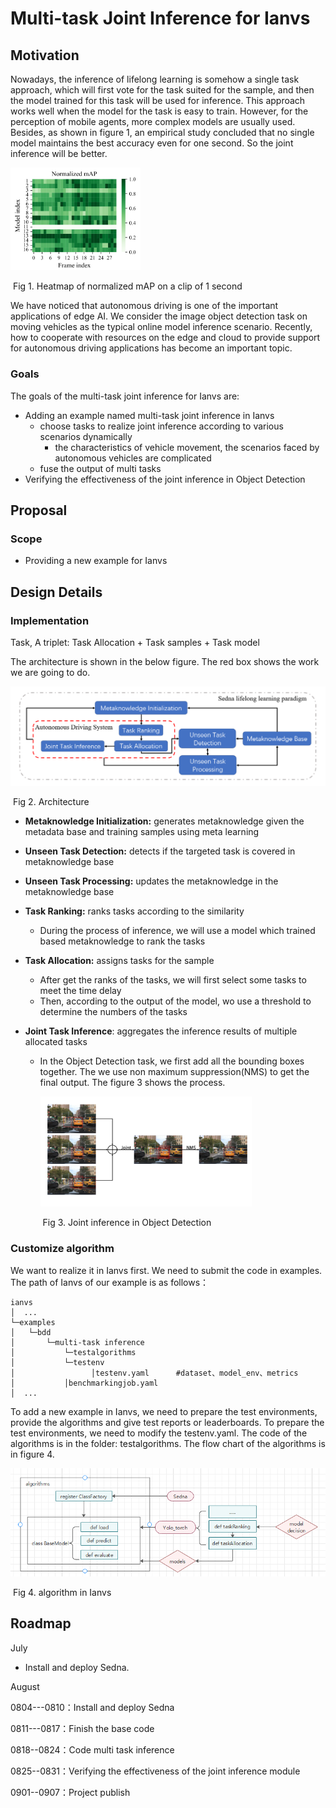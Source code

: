 # Multi-task Joint Inference for Ianvs

## Motivation
Nowadays,  the inference of lifelong learning is somehow a single task approach, which will first vote for the task suited for the sample, and then the model trained for this task will be used for inference. This approach works well when the model for the task is easy to train. However, for the perception of mobile agents, more complex models are usually used. Besides,  as shown in figure 1, an empirical study concluded that no single model maintains the best accuracy even for one second. So the joint inference will be better.

<img src="Fig1_Heatmap of normalized mAP on a clip of 1 second.png" style="zoom: 33%;" />

​														Fig 1. Heatmap of normalized mAP on a clip of 1 second


We have noticed that autonomous driving is one of the important applications of edge AI. We consider the image object detection task on moving vehicles as the typical online model inference scenario. Recently, how to cooperate with resources on the edge and cloud to provide support for autonomous driving applications has become an important topic.  

### Goals

The goals of the multi-task joint inference for Ianvs are:

- Adding an example named multi-task joint inference in Ianvs 
  - choose tasks to realize joint inference according to various scenarios dynamically
    - the characteristics of vehicle movement, the scenarios faced by autonomous vehicles are complicated
  - fuse the output of multi tasks
- Verifying the effectiveness of the joint inference in Object Detection

## Proposal
### Scope

- Providing a new example for Ianvs

## Design Details
### Implementation

Task, A triplet: Task Allocation +  Task samples + Task model 

The architecture is shown in the below figure. The red box shows the work we are going to do. 

<img src="Fig2_Architecture.png" style="zoom: 50%;" />

​																						Fig 2. Architecture


- **Metaknowledge Initialization:** generates metaknowledge given the metadata base and training samples using meta learning


- **Unseen Task Detection:** detects if the targeted task is covered in metaknowledge base
- **Unseen Task Processing:**  updates the metaknowledge in the metaknowledge base 
- **Task Ranking:**  ranks tasks according to the similarity

  - During the process of inference, we will use a model which trained based metaknowledge to rank the tasks


- **Task Allocation:** assigns tasks for the sample 

  - After get the ranks of the tasks, we will first select some tasks to meet the time delay
  - Then, according to the output of the model, wo use a threshold to determine the numbers of the tasks


- **Joint Task Inference**:  aggregates the inference results of multiple allocated tasks


  - In the Object Detection task, we first add all the bounding boxes together. The we use non maximum suppression(NMS) to get the final output. The figure 3 shows the process.

    <img src="Fig3_Joint inference in Object Detection.png" style="zoom: 33%;" />

    ​                                                 Fig 3. Joint inference in Object Detection

### Customize algorithm

We want to realize it in Ianvs first. We need to submit the code in examples. The path of Ianvs of our example is as follows：

``` 
ianvs
│  ...    
└─examples
│   └─bdd
│       └─multi-task inference
│           └─testalgorithms
│           └─testenv
│                 │testenv.yaml      #dataset、model_env、metrics
│           │benchmarkingjob.yaml
│  ... 
```
To add a new example in Ianvs, we need to prepare the test environments, provide the algorithms and give test reports or leaderboards. To prepare the test environments, we need to modify the testenv.yaml. The code of the algorithms is in  the folder: testalgorithms. The flow chart of the algorithms is in figure 4. 

<img src="Fig4_algorithm in Ianvs.png"  />

​                                                                        Fig 4. algorithm in Ianvs


## Roadmap

July

- Install and deploy Sedna.

August 

0804---0810：Install and deploy Sedna

0811---0817：Finish the base code

0818--0824：Code multi task inference

0825--0831：Verifying the effectiveness of the joint inference module

0901--0907：Project publish